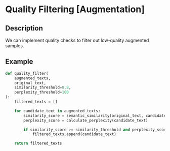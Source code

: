 # Quality Filtering [Augmentation]

## Description

We can implement quality checks to filter out low-quality augmented samples.

## Example

```python
def quality_filter(
    augmented_texts,
    original_text,
    similarity_threshold=0.8,
    perplexity_threshold=100
):
    filtered_texts = []

    for candidate_text in augmented_texts:
        similarity_score = semantic_similarity(original_text, candidate_text)
        perplexity_score = calculate_perplexity(candidate_text)

        if similarity_score >= similarity_threshold and perplexity_score <= perplexity_threshold:
            filtered_texts.append(candidate_text)

    return filtered_texts
```
